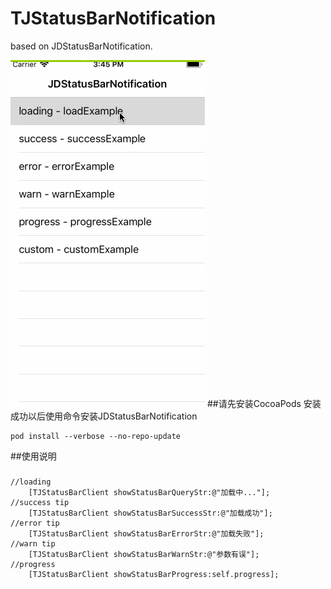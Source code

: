 # TJStatusBarNotification
based on JDStatusBarNotification.

![image](https://github.com/wangpt/TJStatusBarNotification/blob/master/TJStatusBarNotification/Sources/play.gif)
##请先安装CocoaPods
安装成功以后使用命令安装JDStatusBarNotification
```
pod install --verbose --no-repo-update
```
##使用说明
###
```objc
//loading
    [TJStatusBarClient showStatusBarQueryStr:@"加载中..."];
//success tip
    [TJStatusBarClient showStatusBarSuccessStr:@"加载成功"];
//error tip
    [TJStatusBarClient showStatusBarErrorStr:@"加载失败"];
//warn tip
    [TJStatusBarClient showStatusBarWarnStr:@"参数有误"];
//progress
    [TJStatusBarClient showStatusBarProgress:self.progress];

```
